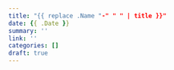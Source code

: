 ```yaml
---
title: "{{ replace .Name "-" " " | title }}"
date: {{ .Date }}
summary: ''
link: ''
categories: []
draft: true
---
```

